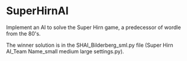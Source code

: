 # SuperHirnAI
Implement an AI to solve the Super Hirn game, a predecessor of wordle from the 80's.

The winner solution is in the SHAI_Bilderberg_sml.py file (Super Hirn AI_Team Name_small medium large settings.py).
